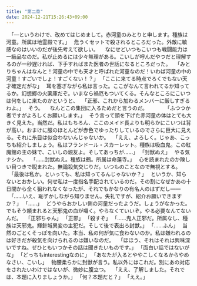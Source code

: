 ```yaml
---
title: "第二章"
date: 2024-12-21T15:26:43+09:00
---
```

　｢―というわけで、改めてはじめまして。赤河童のみとりと申します。種族は河童。所属は地霊殿です。｣
　危うくセットで殺されるところだった。外敵に敏感なのはいいのだが後先考えて欲しい。
　なにせどいつもこいつも戦闘能力は一級品なのだ。私が止めるには少々無理がある。こいしが呼んだやつだと理解するのが一秒遅ければ、下手すればまた医者の世話になるところだった。
　｢みとりちゃんはなんと！河童の中でも天才と呼ばれた河童なのだ！いわば河童の中の河童！すごいでしょ！すごくない！？｣
　｢ここに来てる時点でろくでもない天才確定だがな｣
　耳を塞ぎながら私は言った。ここがなんて言われてるか知ってるか。幻想郷の火薬庫だぞ。いまなら禍厄もついてくる。そんなところにこいつは何をしに来たのかというと、
　｢正邪、これから加わるメンバーに厳しすぎるわよ。｣
　そう。
　なんとこの集団に入るためだと言うのだ。
　
　
　｢ふつつか者ですがよろしくお願いします。｣
　そう言って頭を下げた赤河童の体はとても大きく見えた。当然だ。私はもちろん、ここのメイド長よりも明らかにこいつは背が高い。おまけに服のほとんどが赤色でゆったりしているのでさらに巨大に見える。それに糸目は似合わないんじゃないか。
　｢ええ、よろしく。じゃあ、こっちも紹介しましょう。私はフランドール・スカーレット。種族は吸血鬼。この紅魔館の主の妹で、こいしの親友よ。そしてあっちが……｣
　｢封獣ぬえ｣
　やる気ナシか。
　｢……封獣ぬえ。種族は鵺。所属は命蓮寺。｣
　心を読まれたのか険しい目つきで睨まれた。無論殺気交じりだ。いつものことなので無視とする。
　｢最後は私か。といっても、私は知ってるんじゃないか？｣
　というか、知らないとおかしい。何せ私は一度指名手配されているのだ。その割になぜかあの十日間から全く狙われなくなったが、それでもかなりの有名人のはずだし――
　｢……いえ、恥ずかしながら知りません。失礼ですが、紹介お願いできますか？｣
　｢……｣
　どうやらおかしい側の河童だったようだ。しょうがなかった。でもそう頼まれると天邪鬼の血が囁く。やらなくていいぞ。やる必要なんてないんだ。
　｢正邪ちゃん｣
　｢正邪｣
　｢殺すぞ｣
　｢……鬼人正邪だ。所属なし、種族は天邪鬼。輝針城異変の主犯だ。そして後で表出ろ封獣。｣
　｢……ふん｣
　当然のごとくそっぽを向いた。本当、私の何が気に食わないのか。私は嫌われるのは好きだが殺気を向けられるのは嫌いなのだ。
　｢ほほう、それはそれは興味深いですね。ぜひともいつかその話は聞きたいものです。｣
　｢面白い話ではないがな｣
　｢どっちもinterestingなのに｣
　｢あなたが入るとややこしくなるからやめなさい、こいし｣
　物腰柔らかに封獣が言う。私以外にはこれだ。別にあの対応をされたいわけではないが、微妙に腹立つ。
　｢ええ、了解しました。それでは、本題に入りましょうか。｣
　｢何？本題だと？｣
　｢ええ。｣
